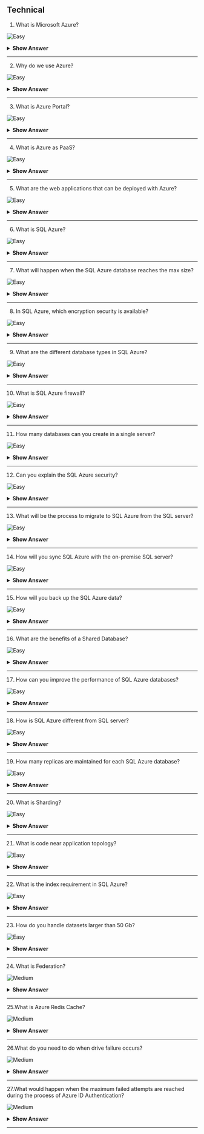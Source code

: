 ## Technical

1.  What is Microsoft Azure?

![Easy](https://github.com/revaturelabs/interviewquestions/blob/dev/ComplexityTags/simple%20(2).svg)

<details> <summary> <b> Show Answer </b> </summary>

<blockquote> 

Microsoft Azure is a set of cloud services that help your organization to meet your business requirements. You can build, manage, and deploy different applications with the help of different frameworks and tools using Azure.

</blockquote>

</details>

---

2. Why do we use Azure?

![Easy](https://github.com/revaturelabs/interviewquestions/blob/dev/ComplexityTags/simple%20(2).svg)

<details> <summary> <b> Show Answer </b> </summary>

<blockquote> 

There are many reasons and benefits to choosing Azure. All solutions are in one place. Some reasons are:

- We can easily create a web application with a few numbers of clicks
- The testing application is easy here.
- Once the development and testing will over for a particular application, we can use Azure to host the application.
- We can create a virtual machine (VM) for all the activities.

</blockquote>

</details>

---

3. What is Azure Portal?

![Easy](https://github.com/revaturelabs/interviewquestions/blob/dev/ComplexityTags/simple%20(2).svg)

<details> <summary> <b> Show Answer </b> </summary>

<blockquote> 

Azure Portal is a single portal or a single place where you are accessing and managing all your applications. It helps to build, manage, and monitor your simple web applications to complex cloud applications using a single portal.

</blockquote>

</details>

---

4. What is Azure as PaaS?

![Easy](https://github.com/revaturelabs/interviewquestions/blob/dev/ComplexityTags/simple%20(2).svg)

<details> <summary> <b> Show Answer </b> </summary>

<blockquote> 

PaaS is a development and deployment model to support the complete web application life cycle of building, testing, deploying, managing, and updating the application. Azure is a Platform As A Service (Paas).

</blockquote>

</details>

---

5. What are the web applications that can be deployed with Azure?

![Easy](https://github.com/revaturelabs/interviewquestions/blob/dev/ComplexityTags/simple%20(2).svg)

<details> <summary> <b> Show Answer </b> </summary>

<blockquote> 

Different web applications like .Net, PHP, WCF, Java, etc. are supported in Azure. Multiple languages are supported in Azure.

</blockquote>

</details>

---

6. What is SQL Azure?

![Easy](https://github.com/revaturelabs/interviewquestions/blob/dev/ComplexityTags/simple%20(2).svg)

<details> <summary> <b> Show Answer </b> </summary>

<blockquote> 

SQL Azure is the cloud-based relational database that is offered by Microsoft. The service is based on SQL server technology, and it is used in a Microsoft data centre that is hardware owned and maintained by Microsoft.

</blockquote>

</details>

---

7.  What will happen when the SQL Azure database reaches the max size?

![Easy](https://github.com/revaturelabs/interviewquestions/blob/dev/ComplexityTags/simple%20(2).svg)

<details> <summary> <b> Show Answer </b> </summary>

<blockquote> 

If the SQL Azure database will reach the max size, data read or fetch operations will still work on it but create, insert, or update operations will stop with it. You can choose to drop, delete, or truncate the data in this condition.

</blockquote>

</details>

---

8. In SQL Azure, which encryption security is available?

![Easy](https://github.com/revaturelabs/interviewquestions/blob/dev/ComplexityTags/simple%20(2).svg)

<details> <summary> <b> Show Answer </b> </summary>

<blockquote> 

In SQL Azure, SSL connections are only supported.

`SET encryption = TRUE`

</blockquote>

</details>

---

9. What are the different database types in SQL Azure?

![Easy](https://github.com/revaturelabs/interviewquestions/blob/dev/ComplexityTags/simple%20(2).svg)

<details> <summary> <b> Show Answer </b> </summary>

<blockquote> 

Microsoft Azure provides three different types of Azure SQL models as below,

**Standalone Database**: Standalone Database is designed for different types of applications like software-as-a-service solutions, and cloud-based applications that use a single database to store data needed.

**Managed Instance**: This model is targeted for migration activities from On-premises to the cloud environment.
Elastic pool: This model helps to reduce costs by sharing the same resources with a group of standalone databases.

</blockquote>

</details>

---

10. What is SQL Azure firewall?

![Easy](https://github.com/revaturelabs/interviewquestions/blob/dev/ComplexityTags/simple%20(2).svg)

<details> <summary> <b> Show Answer </b> </summary>

<blockquote> 

Security is one of the main concerns at the present time in the IT sector. SQL Azure Firewall is used as a security mechanism that will work to block the requests based on the IP address.

</blockquote>

</details>

---

11. How many databases can you create in a single server?

![Easy](https://github.com/revaturelabs/interviewquestions/blob/dev/ComplexityTags/simple%20(2).svg)

<details> <summary> <b> Show Answer </b> </summary>

<blockquote> 

In the single SQL Azure server, it is possible to create 150 databases that will include a master database as well.

</blockquote>

</details>

---

12. Can you explain the SQL Azure security?

![Easy](https://github.com/revaturelabs/interviewquestions/blob/dev/ComplexityTags/simple%20(2).svg)

<details> <summary> <b> Show Answer </b> </summary>

<blockquote> 

SQL Azure services will allow you to block the request that will be based on an IP address by using the SQL Azure firewall. It will use the SQL server authentication process that will authenticate the connections. By default, SQL Azure connections are SSL encrypted.

</blockquote>

</details>

---

13. What will be the process to migrate to SQL Azure from the SQL server?

![Easy](https://github.com/revaturelabs/interviewquestions/blob/dev/ComplexityTags/simple%20(2).svg)

<details> <summary> <b> Show Answer </b> </summary>

<blockquote> 

If we want to migrate from the SQL server to SQL Azure, we can use SSIS or BCP. For the schema migration, generate script wizard will be used and we can also use the tool named SQL Azure Migration Wizard for it.

</blockquote>

</details>

---

14. How will you sync SQL Azure with the on-premise SQL server?

![Easy](https://github.com/revaturelabs/interviewquestions/blob/dev/ComplexityTags/simple%20(2).svg)

<details> <summary> <b> Show Answer </b> </summary>

<blockquote> 

It is possible to use No code solution named DATA SYNC to sync SQL Azure with an on-premises SQL server. It is also possible to develop custom solutions by using SYNC Framework for it.

SQL Azure allows users to run their SQL server workloads as a hosted service (PaaS). 

</blockquote>

</details>

---

15.  How will you back up the SQL Azure data?

![Easy](https://github.com/revaturelabs/interviewquestions/blob/dev/ComplexityTags/simple%20(2).svg)

<details> <summary> <b> Show Answer </b> </summary>

<blockquote> 

Backup is important to handle the issues of hardware and 3 database replicas are used in SQL Azure for backup. For the errors based on the user level, the COPY command is used for the creation of the SQL Azure database replica. It is also possible to back up the data of SQL Azure to any local SQL server with the use of SSIS, BCP etc.

</blockquote>

</details>

---

16. What are the benefits of a Shared Database?

![Easy](https://github.com/revaturelabs/interviewquestions/blob/dev/ComplexityTags/simple%20(2).svg)

<details> <summary> <b> Show Answer </b> </summary>

<blockquote> 

- Allows users to take benefit of maximum resources within the cloud.
- Reduces the chances of a single point of failure.
- Reduces SQL Azure throttling and I/O bottlenecks.
- Enables users to have their own database, access other databases, and share database.
- Benefits users by offering low-cost cloud resources on-demand basis and release when done.

</blockquote>

</details>

---

17. How can you improve the performance of SQL Azure databases?

![Easy](https://github.com/revaturelabs/interviewquestions/blob/dev/ComplexityTags/simple%20(2).svg)

<details> <summary> <b> Show Answer </b> </summary>

<blockquote> 

To improve the performance of SQL Azure databases, you can tune the database by using the information from the execution plan as well as statistics of the query. It is possible to use dynamic management views of SQL Azure for the monitoring and management of the SQL Azure database. Network latency and bandwidth also affect the performance of the SQL Azure database so it can be used to improve the performance.

</blockquote>

</details>

---

18. How is SQL Azure different from SQL server?

![Easy](https://github.com/revaturelabs/interviewquestions/blob/dev/ComplexityTags/simple%20(2).svg)

<details> <summary> <b> Show Answer </b> </summary>

<blockquote> 

SQL Azure is a cloud-based service and so it has its own set of pros and cons when compared to SQL servers. SQL Azure service benefits include on-demand provisioning, high availability, reduced management overhead and scalability. But SQL Azure abstracts some details from the subscriber which can be good or bad which depends on the context of the need.

</blockquote>

</details>

---

19. How many replicas are maintained for each SQL Azure database?

![Easy](https://github.com/revaturelabs/interviewquestions/blob/dev/ComplexityTags/simple%20(2).svg)

<details> <summary> <b> Show Answer </b> </summary>

<blockquote> 

For each database, three replicas are maintained for each database that one provisions. One of them is a primary replica. All read/write happens on the primary replica and other replicas are kept in sync with the primary replica. If for some reason, the primary goes down, another replica is promoted to primary. All this happens under the hood.

</blockquote>

</details>

---

20.  What is Sharding?

![Easy](https://github.com/revaturelabs/interviewquestions/blob/dev/ComplexityTags/simple%20(2).svg)

<details> <summary> <b> Show Answer </b> </summary>

<blockquote> 

- It is a technique for partitioning large data sets, which improves performance and scalability. 
- It also enables distributed querying of data across multiple tenants.

</blockquote>

</details>

---

21. What is code near application topology?

![Easy](https://github.com/revaturelabs/interviewquestions/blob/dev/ComplexityTags/simple%20(2).svg)

<details> <summary> <b> Show Answer </b> </summary>

<blockquote> 

Code near application topology means that the SQL Azure database and the windows azure hosted service consuming the data are hosted in the same Azure data center.

</blockquote>

</details>

---

22. What is the index requirement in SQL Azure?

![Easy](https://github.com/revaturelabs/interviewquestions/blob/dev/ComplexityTags/simple%20(2).svg)

<details> <summary> <b> Show Answer </b> </summary>

<blockquote> 

All tables must have clustered indexes. We can't have a table without a clustered index.

</blockquote>

</details>

---

23. How do you handle datasets larger than 50 Gb?

![Easy](https://github.com/revaturelabs/interviewquestions/blob/dev/ComplexityTags/simple%20(2).svg)

<details> <summary> <b> Show Answer </b> </summary>

<blockquote> 

As of now, we have to build a custom solution at the application level that can handle the scale out of underlying SQL Azure databases. But Microsoft has announced, SQL Azure Federations that will assist in scaling out of SQL Azure databases. And scale-out means that we are splitting the data into smaller subsets spread across multiple databases.

</blockquote>

</details>

---

24.  What is Federation?

![Medium](https://github.com/revaturelabs/interviewquestions/blob/dev/ComplexityTags/Medium%20(2).svg)

<details> <summary> <b> Show Answer </b> </summary>

<blockquote> 

- The federation is where you define the data type (e.g., Customer ID, Product ID) you’ll share. 
- As with creating the root database, you can create a federation through the SQL Azure database management portal, with SQLAzureMW or by using this T-SQL script while connected to your root database:

```SQL
CREATE FEDERATION <FederationName>(<DistributionKeyName> <DistributionType> RANGE)
```
In this example, 

- `<FederationName>` is the name of the federation (not the name of the physical database, which is a System-GUID). 
- `<DistributionKeyName>` is the name for the distribution key, 
- `<DistributionType>` is the distribution data type that data will be sharded on. 
- The valid distribution data types are int, bigint, uniqueidentifier and varbinary (up to 900).

</blockquote>

</details>

---

25.What is Azure Redis Cache?

![Medium](https://github.com/revaturelabs/interviewquestions/blob/dev/ComplexityTags/Medium%20(2).svg)

<details> <summary> <b> Show Answer </b> </summary>

<blockquote> 

It is an open-source, in-memory Redis cache system provided and maintained by Azure.
It helps the web applications to improve the performance by fetching data from the backend database and storing it into the Redis cache for the first request and then fetching data from the Redis cache for all subsequent requests.
Azure Redis Cache provides powerful and secure caching mechanisms by making use of the Azure cloud.

</blockquote>

</details>

---

26.What do you need to do when drive failure occurs?

![Medium](https://github.com/revaturelabs/interviewquestions/blob/dev/ComplexityTags/Medium%20(2).svg)

<details> <summary> <b> Show Answer </b> </summary>

<blockquote> 

The following steps need to be performed when the drive failure occurs:

To make sure that the Azure Storage functions without fail, we need to ensure that the drive is not mounted.
Replace the drive so that the drive gets remounted and formatted.

</blockquote>

</details>

---

27.What would happen when the maximum failed attempts are reached during the process of Azure ID Authentication?

![Medium](https://github.com/revaturelabs/interviewquestions/blob/dev/ComplexityTags/Medium%20(2).svg)

<details> <summary> <b> Show Answer </b> </summary>

<blockquote> 

In case of maximum failed attempts, the azure account would get locked and the method of locking is dependent on the protocol that analyzes the entered password and the IP addresses of the login requests.

</blockquote>

</details>

---




